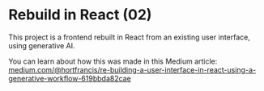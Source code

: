# Rebuild in React (02)

This project is a frontend rebuilt in React from an existing user interface, using generative AI. 

You can learn about how this was made in this Medium article: 
[medium.com/@hortfrancis/re-building-a-user-interface-in-react-using-a-generative-workflow-619bbda82cae](https://medium.com/@hortfrancis/re-building-a-user-interface-in-react-using-a-generative-workflow-619bbda82cae)
